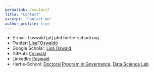 ```yaml
---
permalink: /contact/
title: "Contact"
excerpt: "Contact me"
author_profile: true
---
```


* E-mail: l.oswald [at] phd.hertie-school.org
* Twitter: [LisaFOswaldo](https://twitter.com/LisaFOswaldo)
* Google Scholar: [Lisa Oswald](https://scholar.google.com/citations?user=_Q1LUZEAAAAJ&hl=de)
* GitHub: [lfoswald](https://github.com/lfoswald)
* LinkedIn: [lfoswald](https://www.linkedin.com/in/lfoswald/)
* Hertie-School: [Doctoral Program in Governance](https://www.hertie-school.org/en/datasciencelab/people/profile/person/oswald), [Data Science Lab](https://www.hertie-school.org/en/datasciencelab)
